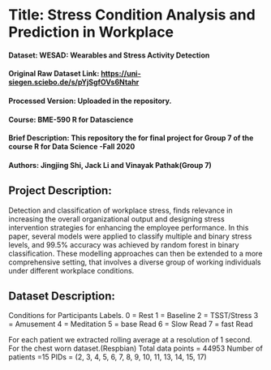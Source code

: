 # Title: Stress Condition Analysis and Prediction in Workplace
#### Dataset: WESAD: Wearables and Stress Activity Detection
#### Original Raw Dataset Link: https://uni-siegen.sciebo.de/s/pYjSgfOVs6Ntahr
#### Processed Version: Uploaded in the repository.
#### Course: BME-590 R for Datascience  
#### Brief Description: This repository the for final project for Group 7 of the course R for Data Science -Fall 2020
#### Authors: Jingjing Shi, Jack Li and Vinayak Pathak(Group 7)
## Project Description:
Detection  and  classification of workplace stress, finds relevance in increasing the overall organizational output and designing stress intervention strategies for enhancing the employee performance. In this paper, several models were applied to classify multiple and binary stress levels, and 99.5% accuracy was achieved by random forest in binary classification. These modelling approaches can then be extended to a more comprehensive setting, that involves a diverse group of working individuals under different workplace conditions.

## Dataset Description:
Conditions for Participants Labels.
0 = Rest
1 = Baseline
2 = TSST/Stress
3 = Amusement
4 = Meditation
5  = base Read
6  = Slow Read
7  = fast Read

For each patient we extracted rolling average at a resolution of 1 second. For the chest worn dataset.(Respbian)
Total data points = 44953
Number of patients =15
PIDs = (2, 3, 4, 5, 6, 7, 8, 9, 10, 11, 13, 14, 15, 17)


